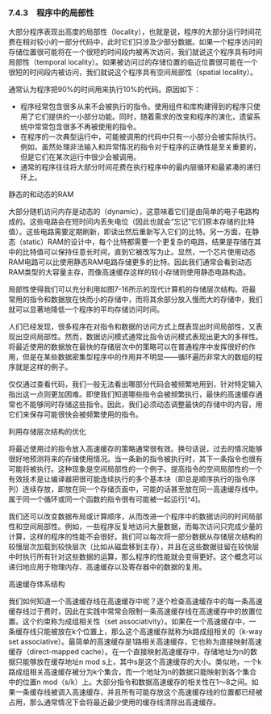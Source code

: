 ### 7.4.3　程序中的局部性

大部分程序表现出高度的局部性（locality），也就是说，程序的大部分运行时间花费在相对较小的一部分代码中，此时它们只涉及少部分数据。如果一个程序访问的存储位置很可能将在一个很短的时间段内被再次访问，我们就说这个程序具有时间局部性（temporal locality）。如果被访问过的存储位置的临近位置很可能在一个很短的时间段内被访问，我们就说这个程序具有空间局部性（spatial locality）。

通常认为程序把90%的时间用来执行10%的代码。原因如下：

- 程序经常包含很多从来不会被执行的指令。使用组件和库构建得到的程序只使用了它们提供的一小部分功能。同时，随着需求的改变和程序的演化，遗留系统中常常包含很多不再被使用的指令。
- 在程序的一次典型运行中，可能被调用的代码中只有一小部分会被实际执行。例如，虽然处理非法输入和异常情况的指令对于程序的正确性是至关重要的，但是它们在某次运行中很少会被调用。
- 通常的程序往往将大部分时间花费在执行程序中的最内层循环和最紧凑的递归环上。

静态的和动态的RAM

大部分随机访问内存是动态的（dynamic），这意味着它们是由简单的电子电路构成的。这些电路会在短时间内丢失电位（因此也就会“忘记”它们原本存储的比特值）。这些电路需要定期刷新，即读出然后重新写入它们的比特。另一方面，在静态（static）RAM的设计中，每个比特都需要一个更复杂的电路，结果是存储在其中的比特值可以保持任意长时间，直到它被改写为止。显然，一个芯片使用动态RAM电路可以比使用静态RAM电路存储更多的比特。因此我们通常会看到动态RAM类型的大容量主存，而像高速缓存这样的较小存储则使用静态电路构造。

局部性使得我们可以充分利用如图7-16所示的现代计算机的存储层次结构。将最常用的指令和数据放在快而小的存储中，而将其余部分放入慢而大的存储中，我们就可以显著地降低一个程序的平均存储访问时间。

人们已经发现，很多程序在对指令和数据的访问方式上既表现出时间局部性，又表现出空间局部性。然而，数据访问模式通常比指令访问模式表现出更大的多样性。将最近使用的数据放在最快的存储层次中的策略可以在普通程序中发挥很好的作用，但是在某些数据密集型程序中的作用并不明显——循环遍历非常大的数组的程序就是这样的例子。

仅仅通过查看代码，我们一般无法看出哪部分代码会被频繁地用到，针对特定输入指出这一点则更加困难。即使我们知道哪些指令会被频繁执行，最快的高速缓存通常也不能够同时存储这些指令。因此，我们必须动态调整最快的存储中的内容，用它们来保存可能很快会被频繁使用的指令。

利用存储层次结构的优化

将最近使用过的指令放入高速缓存的策略通常很有效。换句话说，过去的情况能够很好地预测将来的存储使用情况。当一条新的指令被执行时，其下一条指令也很有可能将被执行。这种现象是空间局部性的一个例子。提高指令的空间局部性的一个有效技术是让编译器把很可能连续执行的多个基本块（即总是顺序执行的指令序列）连续存放，即放在同一个存储页面中，可能的话甚至放在同一高速缓存线中。属于同一个循环或同一个函数的指令很有可能被一起运行[^4]。

我们还可以改变数据布局或计算顺序，从而改进一个程序中的数据访问的时间局部性和空间局部性。例如，一些程序反复地访问大量数据，而每次访问只完成少量的计算，这样的程序的性能不会很好。我们可以每次将一部分数据从存储层次结构的较慢层次加载到较快层次（比如从磁盘移到主存），并且在这些数据驻留在较快层中时执行所有针对这些数据的运算，那么程序的性能就会变得更好。这个概念可以递归地应用于物理内存、高速缓存以及寄存器中的数据的复用。

高速缓存体系结构

我们如何知道一个高速缓存线在高速缓存中呢？逐个检查高速缓存中的每一条高速缓存线过于费时，因此在实践中常常会限制一条高速缓存线在高速缓存中的放置位置。这个约束称为成组相关性（set associativity）。如果在一个高速缓存中，一条缓存线只能被放在k个位置上，那么这个高速缓存就称为k路成组相关的（k-way set associative）。最简单的高速缓存是1路相关高速缓存，它也称为直接映射高速缓存（direct-mapped cache）。在一个直接映射高速缓存中，存储地址为n的数据只能够放在缓存地址n mod s上，其中s是这个高速缓存的大小。类似地，一个k路成组相关高速缓存被分为k个集合，而一个地址为n的数据只能映射到各个集合中的位置n mod（s/k）上。大部分指令和数据高速缓存的相关性在1～8之间。如果一条缓存线被调入高速缓存，并且所有可能存放这个高速缓存线的位置都已经被占用，那么通常情况下会将最近最少使用的缓存线清除出高速缓存。